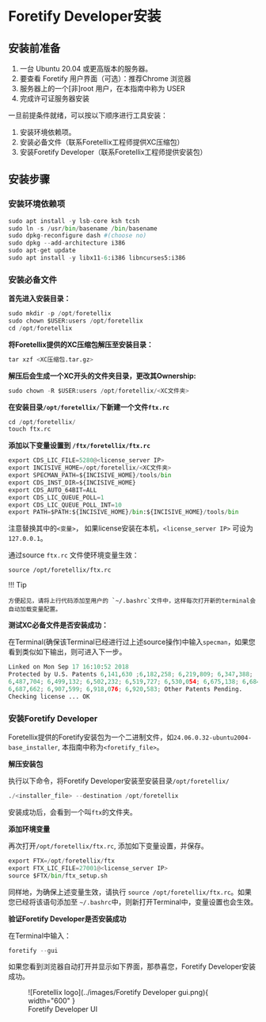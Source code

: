 # Foretify Developer安装

## 安装前准备

1. 一台 Ubuntu 20.04 或更高版本的服务器。
2. 要查看 Foretify 用户界面（可选）：推荐Chrome 浏览器
3. 服务器上的一个[非]root 用户，在本指南中称为 USER
4. 完成许可证服务器安装

一旦前提条件就绪，可以按以下顺序进行工具安装：

1. 安装环境依赖项。
2. 安装必备文件（联系Foretellix工程师提供XC压缩包）
3. 安装Foretify Developer（联系Foretellix工程师提供安装包）


## 安装步骤

### 安装环境依赖项

``` py
sudo apt install -y lsb-core ksh tcsh
sudo ln -s /usr/bin/basename /bin/basename
sudo dpkg-reconfigure dash #(choose no)
sudo dpkg --add-architecture i386
sudo apt-get update
sudo apt install -y libx11-6:i386 libncurses5:i386
```

### 安装必备文件

**首先进入安装目录：**

``` py
sudo mkdir -p /opt/foretellix
sudo chown $USER:users /opt/foretellix
cd /opt/foretellix
```

**将Foretellix提供的XC压缩包解压至安装目录：**

``` py
tar xzf <XC压缩包.tar.gz>
```

**解压后会生成一个XC开头的文件夹目录，更改其Ownership:**

``` py
sudo chown -R $USER:users /opt/foretellix/<XC文件夹>
```

**在安装目录`/opt/foretellix/`下新建一个文件`ftx.rc`**

``` py
cd /opt/foretellix/
touch ftx.rc
```

**添加以下变量设置到 `/ftx/foretellix/ftx.rc`**

``` py
export CDS_LIC_FILE=5280@<license_server IP>
export INCISIVE_HOME=/opt/foretellix/<XC文件夹>
export SPECMAN_PATH=${INCISIVE_HOME}/tools/bin
export CDS_INST_DIR=${INCISIVE_HOME}
export CDS_AUTO_64BIT=ALL
export CDS_LIC_QUEUE_POLL=1
export CDS_LIC_QUEUE_POLL_INT=10
export PATH=$PATH:${INCISIVE_HOME}/bin:${INCISIVE_HOME}/tools/bin
```

注意替换其中的`<变量>`， 如果license安装在本机，`<license_server IP>` 可设为 `127.0.0.1`。


通过source `ftx.rc` 文件使环境变量生效：
```
source /opt/foretellix/ftx.rc
```
!!! Tip

    方便起见，请将上行代码添加至用户的 `~/.bashrc`文件中，这样每次打开新的terminal会自动加载变量配置。

**测试XC必备文件是否安装成功：**

在Terminal(确保该Terminal已经进行过上述source操作)中输入`specman`，如果您看到类似如下输出，则可进入下一步。

``` py
Linked on Mon Sep 17 16:10:52 2018
Protected by U.S. Patents 6,141,630 ;6,182,258; 6,219,809; 6,347,388;
6,487,704; 6,499,132; 6,502,232; 6,519,727; 6,530,054; 6,675,138; 6,684,359;
6,687,662; 6,907,599; 6,918,076; 6,920,583; Other Patents Pending.
Checking license ... OK

```

### 安装Foretify Developer

Foretellix提供的Foretify安装包为一个二进制文件，如`24.06.0.32-ubuntu2004-base_installer`, 本指南中称为`<foretify_file>`。


**解压安装包**

执行以下命令，将Foretify Developer安装至安装目录`/opt/foretellix/`

``` py
./<installer_file> --destination /opt/foretellix
```

安装成功后，会看到一个叫`ftx`的文件夹。

**添加环境变量**

再次打开`/opt/foretellix/ftx.rc`, 添加如下变量设置，并保存。

``` py
export FTX=/opt/foretellix/ftx
export FTX_LIC_FILE=27001@<license_server IP>
source $FTX/bin/ftx_setup.sh 
```

同样地，为确保上述变量生效，请执行 `source /opt/foretellix/ftx.rc`。如果您已经将该语句添加至 `~/.bashrc`中，则新打开Terminal中，变量设置也会生效。

**验证Foretify Developer是否安装成功**

在Terminal中输入：

``` py
foretify --gui
```

如果您看到浏览器自动打开并显示如下界面，那恭喜您，Foretify Developer安装成功。

<figure markdown="span">
  ![Foretellix logo](../images/Foretify Developer gui.png){ width="600" }
  <figcaption>Foretify Developer UI</figcaption>
</figure>

